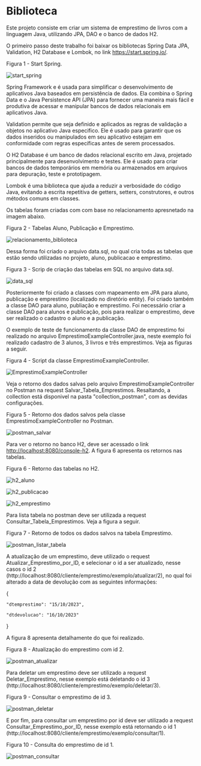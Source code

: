 # Biblioteca

Este projeto consiste em criar um sistema de emprestimo de livros com a linguagem Java, utilizando JPA, DAO e o banco de dados H2.

O primeiro passo deste trabalho foi baixar os bibliotecas Spring Data JPA, Validation, H2 Database e Lombok, no link <https://start.spring.io/>.

Figura 1 - Start Spring.

![start_spring](imagens/start_spring_atualizado.png)

Spring Framework e é usada para simplificar o desenvolvimento de aplicativos Java baseados em persistência de dados. Ela combina o Spring Data e o Java Persistence API (JPA) para fornecer uma maneira mais fácil e produtiva de acessar e manipular bancos de dados relacionais em aplicativos Java.

 Validation permite que seja definido e aplicados as regras de validação a objetos no aplicativo Java especifico. Ele é usado para garantir que os dados inseridos ou manipulados em seu aplicativo estejam em conformidade com regras específicas antes de serem processados.

 O H2 Database é um banco de dados relacional escrito em Java, projetado principalmente para desenvolvimento e testes. Ele é usado para criar bancos de dados temporários em memória ou armazenados em arquivos para depuração, teste e prototipagem.

Lombok é uma biblioteca que ajuda a reduzir a verbosidade do código Java, evitando a escrita repetitiva de getters, setters, construtores, e outros métodos comuns em classes.

Os tabelas foram criadas com com base no relacionamento apresnetado na imagem abaixo.

Figura 2 - Tabelas Aluno, Publicação e Emprestimo.

![relacionamento_biblioteca](imagens/relacionamento_biblioteca.drawio.png)

Dessa forma foi criado o arquivo data.sql, no qual cria todas as tabelas que estão sendo utilizadas no projeto, aluno, publicacao e emprestimo.

Figura 3 - Scrip de criação das tabelas em SQL no arquivo data.sql.

![data_sql](imagens/data_sql.png)

Posteriormente foi criado a classes com mapeamento em JPA para aluno, publicação e emprestimo (localizado no diretório entity). Foi criado também a classe DAO para aluno, publiação e emprestimo. Foi necessário criar a classe DAO para alunos e publicação, pois para realizar o emprestimo, deve ser realizado o cadastro o aluno e a publicação.

O exemplo de teste de funcionamento da classe DAO de emprestimo foi realizado no arquivo EmprestimoExampleController.java, neste exemplo foi realizado cadastro de 3 alunos, 3 livros e três emprestimos. Veja as figuras a seguir.

Figura 4 - Script da classe EmprestimoExampleController.

![EmprestimoExampleController](imagens/EmprestimoExampleController.png)

Veja o retorno dos dados salvas pelo arquivo EmprestimoExampleController no Postman na request Salvar_Tabela_Emprestimos. Resaltando, a collection está disponivel na pasta "collection_postman", com as devidas configurações.

Figura 5 - Retorno dos dados salvos pela classe EmprestimoExampleController no Postman.

![postman_salvar](imagens/postman_salvar.png)

Para ver o retorno no banco H2, deve ser acessado o link <http://localhost:8080/console-h2>. A figura 6 apresenta os retornos nas tabelas.

Figura 6 - Retorno das tabelas no H2.

![h2_aluno](imagens/h2_aluno.png)

![h2_publicacao](imagens/h2_publicacao.png)

![h2_emprestimo](imagens/h2_emprestimo.png)

Para lista  tabela no postman deve ser utilizada a request Consultar_Tabela_Emprestimos. Veja a figura a seguir.

Figura 7 - Retorno de todos os dados salvos na tabela Emprestimo.

![postman_listar_tabela](imagens/postman_listar_tabela.png)

A atualização de um emprestimo, deve utilizado o request Atualizar_Emprestimo_por_ID, e selecionar o id a ser atualizado, nesse casos o id 2 (http://localhost:8080/cliente/emprestimo/exemplo/atualizar/2),
no qual foi alterado a data de devolução com as seguintes informações:

{

    "dtemprestimo": "15/10/2023",
    
    "dtdevolucao": "16/10/2023"
    
}

A figura 8 apresenta detalhamente do que foi realizado.

Figura 8 - Atualização do emprestimo com id 2.

![postman_atualizar](imagens/postman_atualizar.png)

Para deletar um emprestimo deve ser utilizado a request Deletar_Emprestimo, nesse exemplo está deletando o id 3 (http://localhost:8080/cliente/emprestimo/exemplo/deletar/3).

Figura 9 - Consultar o emprestimo de id 3.

![postman_deletar](imagens/postman_deletar.png)

E por fim, para consultar um emprestimo por id deve ser utilizado a request Consultar_Emprestimo_por_ID, nesse exemplo está retornando o id 1 (http://localhost:8080/cliente/emprestimo/exemplo/consultar/1).

Figura 10 - Consulta do emprestimo de id 1.

![postman_consultar](imagens/postman_consultar_id.png)

